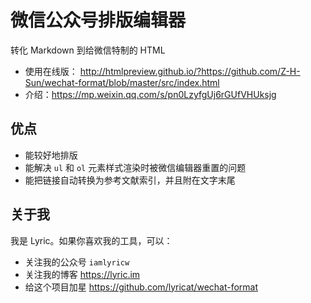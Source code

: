 # 微信公众号排版编辑器

转化 Markdown 到给微信特制的 HTML

- 使用在线版： http://htmlpreview.github.io/?https://github.com/Z-H-Sun/wechat-format/blob/master/src/index.html
- 介绍：https://mp.weixin.qq.com/s/pn0LzyfgUj6rGUfVHUksjg

## 优点

- 能较好地排版
- 能解决 `ul` 和 `ol` 元素样式渲染时被微信编辑器重置的问题
- 能把链接自动转换为参考文献索引，并且附在文字末尾

## 关于我

我是 Lyric。如果你喜欢我的工具，可以：

- 关注我的公众号 `iamlyricw`
- 关注我的博客 https://lyric.im
- 给这个项目加星 https://github.com/lyricat/wechat-format

